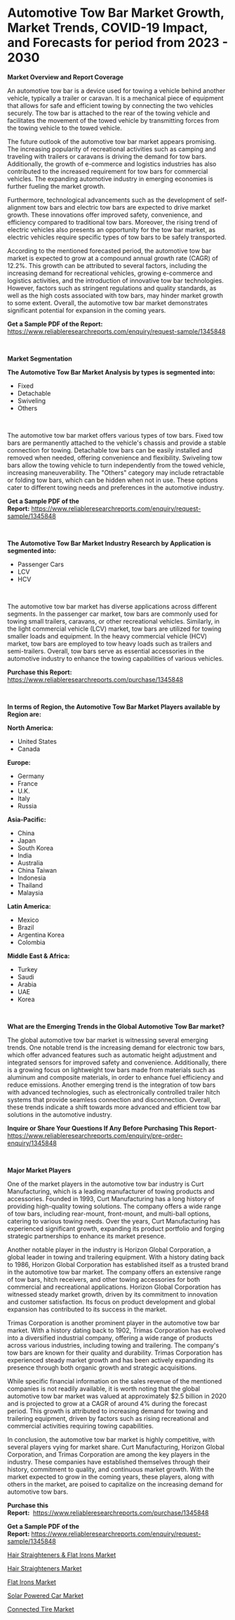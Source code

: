 <p><h1>Automotive Tow Bar Market Growth, Market Trends, COVID-19 Impact, and Forecasts for period from 2023 - 2030</h1></p><p><strong>Market Overview and Report Coverage</strong></p>
<p><p>An automotive tow bar is a device used for towing a vehicle behind another vehicle, typically a trailer or caravan. It is a mechanical piece of equipment that allows for safe and efficient towing by connecting the two vehicles securely. The tow bar is attached to the rear of the towing vehicle and facilitates the movement of the towed vehicle by transmitting forces from the towing vehicle to the towed vehicle.</p><p>The future outlook of the automotive tow bar market appears promising. The increasing popularity of recreational activities such as camping and traveling with trailers or caravans is driving the demand for tow bars. Additionally, the growth of e-commerce and logistics industries has also contributed to the increased requirement for tow bars for commercial vehicles. The expanding automotive industry in emerging economies is further fueling the market growth.</p><p>Furthermore, technological advancements such as the development of self-alignment tow bars and electric tow bars are expected to drive market growth. These innovations offer improved safety, convenience, and efficiency compared to traditional tow bars. Moreover, the rising trend of electric vehicles also presents an opportunity for the tow bar market, as electric vehicles require specific types of tow bars to be safely transported.</p><p>According to the mentioned forecasted period, the automotive tow bar market is expected to grow at a compound annual growth rate (CAGR) of 12.2%. This growth can be attributed to several factors, including the increasing demand for recreational vehicles, growing e-commerce and logistics activities, and the introduction of innovative tow bar technologies. However, factors such as stringent regulations and quality standards, as well as the high costs associated with tow bars, may hinder market growth to some extent. Overall, the automotive tow bar market demonstrates significant potential for expansion in the coming years.</p></p>
<p><strong>Get a Sample PDF of the Report:</strong> <a href="https://www.reliableresearchreports.com/enquiry/request-sample/1345848">https://www.reliableresearchreports.com/enquiry/request-sample/1345848</a></p>
<p>&nbsp;</p>
<p><strong>Market Segmentation</strong></p>
<p><strong>The Automotive Tow Bar Market Analysis by types is segmented into:</strong></p>
<p><ul><li>Fixed</li><li>Detachable</li><li>Swiveling</li><li>Others</li></ul></p>
<p>&nbsp;</p>
<p><p>The automotive tow bar market offers various types of tow bars. Fixed tow bars are permanently attached to the vehicle's chassis and provide a stable connection for towing. Detachable tow bars can be easily installed and removed when needed, offering convenience and flexibility. Swiveling tow bars allow the towing vehicle to turn independently from the towed vehicle, increasing maneuverability. The "Others" category may include retractable or folding tow bars, which can be hidden when not in use. These options cater to different towing needs and preferences in the automotive industry.</p></p>
<p><strong>Get a Sample PDF of the Report:</strong>&nbsp;<a href="https://www.reliableresearchreports.com/enquiry/request-sample/1345848">https://www.reliableresearchreports.com/enquiry/request-sample/1345848</a></p>
<p>&nbsp;</p>
<p><strong>The Automotive Tow Bar Market Industry Research by Application is segmented into:</strong></p>
<p><ul><li>Passenger Cars</li><li>LCV</li><li>HCV</li></ul></p>
<p>&nbsp;</p>
<p><p>The automotive tow bar market has diverse applications across different segments. In the passenger car market, tow bars are commonly used for towing small trailers, caravans, or other recreational vehicles. Similarly, in the light commercial vehicle (LCV) market, tow bars are utilized for towing smaller loads and equipment. In the heavy commercial vehicle (HCV) market, tow bars are employed to tow heavy loads such as trailers and semi-trailers. Overall, tow bars serve as essential accessories in the automotive industry to enhance the towing capabilities of various vehicles.</p></p>
<p><strong>Purchase this Report:</strong>&nbsp; <a href="https://www.reliableresearchreports.com/purchase/1345848">https://www.reliableresearchreports.com/purchase/1345848</a></p>
<p>&nbsp;</p>
<p><strong>In terms of Region, the Automotive Tow Bar Market Players available by Region are:</strong></p>
<p>
    <p> <strong> North America: </strong>
        <ul>
            <li>United States</li>
            <li>Canada</li>
        </ul>
        </p> 
    <p> <strong> Europe: </strong>
        <ul>
            <li>Germany</li>
            <li>France</li>
            <li>U.K.</li>
            <li>Italy</li>
            <li>Russia</li>
        </ul>
        </p> 
    <p> <strong> Asia-Pacific: </strong>
        <ul>
            <li>China</li>
            <li>Japan</li>
            <li>South Korea</li>
            <li>India</li>
            <li>Australia</li>
            <li>China Taiwan</li>
            <li>Indonesia</li>
            <li>Thailand</li>
            <li>Malaysia</li>
        </ul>
        </p> 
    <p> <strong> Latin America: </strong>
        <ul>
            <li>Mexico</li>
            <li>Brazil</li>
            <li>Argentina Korea</li>
            <li>Colombia</li>
        </ul>
        </p> 
    <p> <strong> Middle East & Africa: </strong>
        <ul>
            <li>Turkey</li>
            <li>Saudi</li>
            <li>Arabia</li>
            <li>UAE</li>
            <li>Korea</li>
        </ul>
    </p>
    </p>
<p>&nbsp;</p>
<p><strong>What are the Emerging Trends in the Global Automotive Tow Bar market?</strong></p>
<p><p>The global automotive tow bar market is witnessing several emerging trends. One notable trend is the increasing demand for electronic tow bars, which offer advanced features such as automatic height adjustment and integrated sensors for improved safety and convenience. Additionally, there is a growing focus on lightweight tow bars made from materials such as aluminum and composite materials, in order to enhance fuel efficiency and reduce emissions. Another emerging trend is the integration of tow bars with advanced technologies, such as electronically controlled trailer hitch systems that provide seamless connection and disconnection. Overall, these trends indicate a shift towards more advanced and efficient tow bar solutions in the automotive industry.</p></p>
<p><strong>Inquire or Share Your Questions If Any Before Purchasing This Report</strong>- <a href="https://www.reliableresearchreports.com/enquiry/pre-order-enquiry/1345848">https://www.reliableresearchreports.com/enquiry/pre-order-enquiry/1345848</a></p>
<p>&nbsp;</p>
<p><strong>Major Market Players</strong></p>
<p><p>One of the market players in the automotive tow bar industry is Curt Manufacturing, which is a leading manufacturer of towing products and accessories. Founded in 1993, Curt Manufacturing has a long history of providing high-quality towing solutions. The company offers a wide range of tow bars, including rear-mount, front-mount, and multi-ball options, catering to various towing needs. Over the years, Curt Manufacturing has experienced significant growth, expanding its product portfolio and forging strategic partnerships to enhance its market presence.</p><p>Another notable player in the industry is Horizon Global Corporation, a global leader in towing and trailering equipment. With a history dating back to 1986, Horizon Global Corporation has established itself as a trusted brand in the automotive tow bar market. The company offers an extensive range of tow bars, hitch receivers, and other towing accessories for both commercial and recreational applications. Horizon Global Corporation has witnessed steady market growth, driven by its commitment to innovation and customer satisfaction. Its focus on product development and global expansion has contributed to its success in the market.</p><p>Trimas Corporation is another prominent player in the automotive tow bar market. With a history dating back to 1902, Trimas Corporation has evolved into a diversified industrial company, offering a wide range of products across various industries, including towing and trailering. The company's tow bars are known for their quality and durability. Trimas Corporation has experienced steady market growth and has been actively expanding its presence through both organic growth and strategic acquisitions.</p><p>While specific financial information on the sales revenue of the mentioned companies is not readily available, it is worth noting that the global automotive tow bar market was valued at approximately $2.5 billion in 2020 and is projected to grow at a CAGR of around 4% during the forecast period. This growth is attributed to increasing demand for towing and trailering equipment, driven by factors such as rising recreational and commercial activities requiring towing capabilities.</p><p>In conclusion, the automotive tow bar market is highly competitive, with several players vying for market share. Curt Manufacturing, Horizon Global Corporation, and Trimas Corporation are among the key players in the industry. These companies have established themselves through their history, commitment to quality, and continuous market growth. With the market expected to grow in the coming years, these players, along with others in the market, are poised to capitalize on the increasing demand for automotive tow bars.</p></p>
<p><strong>Purchase this Report:</strong>&nbsp;&nbsp;<a href="https://www.reliableresearchreports.com/purchase/1345848">https://www.reliableresearchreports.com/purchase/1345848</a></p>
<p></p>
<p><strong>Get a Sample PDF of the Report:</strong>&nbsp;<a href="https://www.reliableresearchreports.com/enquiry/request-sample/1345848">https://www.reliableresearchreports.com/enquiry/request-sample/1345848</a></p>
<p><p><a href="https://medium.com/@rahulv.reportprime/hair-straighteners-flat-irons-market-analysis-its-cagr-market-segmentation-and-global-industry-3256dfbb2cdc">Hair Straighteners & Flat Irons Market</a></p><p><a href="https://medium.com/@snehareportprime/hair-straighteners-market-analysis-and-sze-forecasted-for-period-from-2023-to-2030-f32f4a37d738">Hair Straighteners Market</a></p><p><a href="https://medium.com/@akshatreportprime/flat-irons-market-comprehensive-assessment-by-type-application-and-geography-4be8eeb334bf">Flat Irons Market</a></p><p><a href="https://github.com/mabutironaldo/Market-Research-Report-List-1/blob/main/solar-powered-car-market.md">Solar Powered Car Market</a></p><p><a href="https://github.com/lbird53714/Market-Research-Report-List-1/blob/main/connected-tire-market.md">Connected Tire Market</a></p></p>